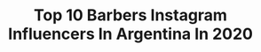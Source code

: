 ---
title: Top 10 Barbers Instagram Influencers In Argentina In 2020
description: Identify the most popular Instagram accounts on inBeat.
platform: Instagram
profiles:
  - username: "mieeel2020"
    fullname: >-
      Cecilia Fuentes
    location: "Argentina"
    followers: 6107
    engagement: 373
    commentsToLikes: 0.044684
    avatar: "https://scontent-ams4-1.cdninstagram.com/v/t51.2885-19/s320x320/70713393_2296803360445307_8288834307691118592_n.jpg?_nc_ht=scontent-ams4-1.cdninstagram.com&_nc_ohc=JkNXXGpZ1r8AX85XNG3&oh=28224c2e7f2da501a11deaf45c64715e&oe=5EB97835"
    verified: false
    hashtags: "#makeupartist, #plazitafest, #seviene, #daletucorte"
  - username: "antonio.de.la.fuente"
    fullname: >-
      Antonio De La Fuente
    location: "Argentina"
    followers: 35802
    engagement: 99
    commentsToLikes: 0.029032
    avatar: "https://scontent-ams4-1.cdninstagram.com/v/t51.2885-19/s320x320/90089037_696358684436817_7520559487019646976_n.jpg?_nc_ht=scontent-ams4-1.cdninstagram.com&_nc_ohc=xQPPV3JDqMYAX9bvg9z&oh=112a63b21bb4be3ff5bb15ec2bda60b4&oe=5EB59962"
    verified: false
    hashtags: "#hoyhayclasico, #viejaescuela, #barberosperuanos, #rockwellperu"
  - username: "mauro.ponti"
    fullname: >-
      ΒΣΛЯDΣD VILLΛΙИS BOARD MEMBER
    location: "Argentina"
    followers: 24715
    engagement: 623
    commentsToLikes: 0.071574
    avatar: "https://scontent-ams4-1.cdninstagram.com/v/t51.2885-19/s320x320/81444214_2596132157300774_7736311259259207680_n.jpg?_nc_ht=scontent-ams4-1.cdninstagram.com&_nc_ohc=cFahh6TlNPMAX-gjMo8&oh=4d5f21b3299793709e9bb7776974179f&oe=5EB90521"
    verified: false
    hashtags: "#beardedman, #love, #shield, #villanossolidarios"
  - username: "omar_chamorro"
    fullname: >-
      Omar Chamorro
    location: "Argentina"
    followers: 6863
    engagement: 826
    commentsToLikes: 0.086645
    avatar: "https://scontent-ams4-1.cdninstagram.com/v/t51.2885-19/s320x320/26863743_2082531828659430_2403332839778025472_n.jpg?_nc_ht=scontent-ams4-1.cdninstagram.com&_nc_ohc=bLCZL-DyqKEAX-hfqp-&oh=1a776821d49c210b9b5f5d77a3f6b83e&oe=5EBA9F6D"
    verified: false
    hashtags: "#modahombre, #puravida, #conac, #ceviche"
  - username: "imaxflight"
    fullname: >-
      EnjoytheFlight. EnjoytheLife.
    location: "Argentina"
    followers: 10344
    engagement: 1005
    commentsToLikes: 0.023656
    avatar: "https://scontent-lhr8-1.cdninstagram.com/v/t51.2885-19/s320x320/53593534_515720925619889_8751700742747717632_n.jpg?_nc_ht=scontent-lhr8-1.cdninstagram.com&_nc_ohc=wW-QqUtZsBsAX9zyuX9&oh=9e55e1ac926c0a368b94db821ba58699&oe=5EBB91AA"
    verified: false
    hashtags: "#sexygay, #photooftheday, #rio2020, #airlinecrew"
  - username: "mati_vazquez_show"
    fullname: >-
      Matias Vazquez🎤
    location: "Argentina"
    followers: 64684
    engagement: 83
    commentsToLikes: 0.213779
    avatar: "https://scontent-ams4-1.cdninstagram.com/v/t51.2885-19/s320x320/74687602_745850379228227_1315780634337083392_n.jpg?_nc_ht=scontent-ams4-1.cdninstagram.com&_nc_ohc=h94vq3ZaxqsAX_54qoo&oh=6cad77678d897daaee455eb43cecb27a&oe=5EB89EBE"
    verified: true
    hashtags: "#modeltatto, #newcollection, #bancandolaparada, #cuarentenaobligatoria"
  - username: "pedroleveratto"
    fullname: >-
      𝖕𝖎𝖕𝖎⚔️🔥
    location: "Argentina"
    followers: 2708
    engagement: 1133
    commentsToLikes: 0.112301
    avatar: "https://scontent-lhr8-1.cdninstagram.com/v/t51.2885-19/s320x320/91472809_559890591317544_2408652968522940416_n.jpg?_nc_ht=scontent-lhr8-1.cdninstagram.com&_nc_ohc=LOglpgregzsAX_RQGKU&oh=484b665a19f3ed7d8487f0704e5d9b11&oe=5EB859C2"
    verified: false
    hashtags: "#model, #friends, #photo, #villanosdelfindelmundo"
  - username: "santyromerofs"
    fullname: >-
      Santy Romero
    location: "Argentina"
    followers: 5628
    engagement: 952
    commentsToLikes: 0.080240
    avatar: "https://scontent-lhr8-1.cdninstagram.com/v/t51.2885-19/s320x320/73070874_534064060711842_4569213847046455296_n.jpg?_nc_ht=scontent-lhr8-1.cdninstagram.com&_nc_ohc=M2GhzwOXeEMAX_TldjZ&oh=2b2b17d5233652034b3c6f7a722dae9c&oe=5EBBC8CE"
    verified: false
    hashtags: "#piscina, #actorslife, #antwan, #pileta"
  - username: "miguelgarrido1989"
    fullname: >-
      Miguel Garrido 🇦🇷🎸
    location: "Argentina"
    followers: 5160
    engagement: 581
    commentsToLikes: 0.099708
    avatar: "https://scontent-gmp1-1.cdninstagram.com/v/t51.2885-19/s320x320/67340350_898459937181085_553291207627767808_n.jpg?_nc_ht=scontent-gmp1-1.cdninstagram.com&_nc_ohc=7oYKljFvX9AAX_N2F91&oh=06adff71f592fe33249707cc7e8cc026&oe=5E9CD20A"
    verified: false
    hashtags: "#nightwishfans, #intro, #marshallamps, #metalhead"
  - username: "sixtoeselcuba"
    fullname: >-
      Sixto Javier El Cuba
    location: "Argentina"
    followers: 43474
    engagement: 112
    commentsToLikes: 0.104553
    avatar: "https://scontent-lhr8-1.cdninstagram.com/v/t51.2885-19/s320x320/66386164_503312170426351_2604989147827404800_n.jpg?_nc_ht=scontent-lhr8-1.cdninstagram.com&_nc_ohc=Z-QAZ00cj8YAX-ibwGW&oh=d36fe790ab41824ef06a6a7a7f405d1f&oe=5EB97376"
    verified: false
    hashtags: "#fuego, #raiz, #love, #follow"
---